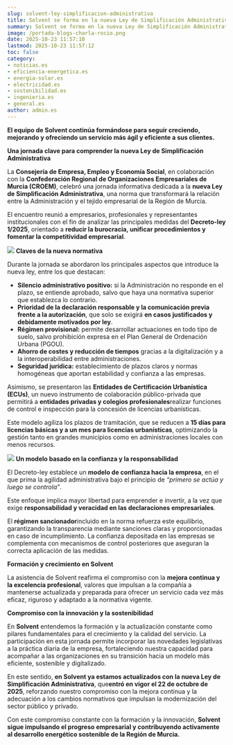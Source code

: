 ```yaml
---
slug: solvent-ley-simplificacion-administrativa
title: Solvent se forma en la nueva Ley de Simplificación Administrativa
summary: Solvent se forma en la nueva Ley de Simplificación Administrativa para ofrecer un servicio más ágil, eficiente y adaptado a la normativa vigente.
image: /portada-blogs-charla-rocio.png
date: 2025-10-23 11:57:10
lastmod: 2025-10-23 11:57:12
toc: false
category:
- noticias.es
- eficiencia-energetica.es
- energia-solar.es
- electricidad.es
- sostenibilidad.es
- ingenieria.es
- general.es
author: admin.es
---
```

**El equipo de Solvent continúa formándose para seguir creciendo, mejorando y ofreciendo un servicio más ágil y eficiente a sus clientes.**

**Una jornada clave para comprender la nueva Ley de Simplificación Administrativa**

La **Consejería de Empresa, Empleo y Economía Social**, en colaboración con la **Confederación Regional de Organizaciones Empresariales de Murcia (CROEM)**, celebró una jornada informativa dedicada a la **nueva Ley de Simplificación Administrativa**, una norma que transformará la relación entre la Administración y el tejido empresarial de la Región de Murcia.

El encuentro reunió a empresarios, profesionales y representantes institucionales con el fin de analizar las principales medidas del **Decreto-ley 1/2025**, orientado a **reducir la burocracia, unificar procedimientos y fomentar la competitividad empresarial**.

![](/foto-blog-charla-rocio.png)
**Claves de la nueva normativa**

Durante la jornada se abordaron los principales aspectos que introduce la nueva ley, entre los que destacan: 

- **Silencio administrativo positivo:** si la Administración no responde en el plazo, se entiende aprobado, salvo que haya una normativa superior que establezca lo contrario.  
- **Prioridad de la declaración responsable y la comunicación previa frente a la autorización**, que solo se exigirá **en casos justificados y debidamente motivados por ley**.
- **Régimen provisional:** permite desarrollar actuaciones en todo tipo de suelo, salvo prohibición expresa en el Plan General de Ordenación Urbana (PGOU).
- **Ahorro de costes y reducción de tiempos** gracias a la digitalización y a la interoperabilidad entre administraciones. 
- **Seguridad jurídica:** establecimiento de plazos claros y normas homogéneas que aportan estabilidad y confianza a las empresas.

Asimismo, se presentaron las **Entidades de Certificación Urbanística (ECUs)**, un nuevo instrumento de colaboración público-privada que permitirá a **entidades privadas y colegios profesionales**realizar funciones de control e inspección para la concesión de licencias urbanísticas.


Este modelo agiliza los plazos de tramitación, que se reducen a **15 días para
licencias básicas y a un mes para licencias urbanísticas**, optimizando la
gestión tanto en grandes municipios como en administraciones locales con menos recursos.

![](/foto-blog-charla-rocio-2.png)
**Un modelo basado en la confianza y la responsabilidad**

El Decreto-ley establece un **modelo de confianza hacia la empresa**, en el que prima la agilidad administrativa bajo el principio de _“primero se actúa y luego se controla”_.

Este enfoque implica mayor libertad para emprender e invertir, a la vez que
exige **responsabilidad y veracidad en las declaraciones empresariales**.

El **régimen sancionador**incluido en la norma refuerza este equilibrio, garantizando la transparencia mediante sanciones claras y proporcionadas en caso de incumplimiento. La confianza depositada en las empresas se complementa con mecanismos de control posteriores que aseguran la correcta aplicación de las medidas.

**Formación y crecimiento en Solvent**

La asistencia de Solvent reafirma el compromiso con la **mejora continua y la excelencia profesional**, valores que impulsan a la compañía a mantenerse actualizada y preparada para ofrecer un servicio cada vez más eficaz, riguroso y adaptado a la normativa vigente. 

**Compromiso con la innovación y la sostenibilidad**

En **Solvent** entendemos la formación y la actualización constante como pilares fundamentales para el crecimiento y la calidad del servicio.
La participación en esta jornada permite incorporar las novedades legislativas
a la práctica diaria de la empresa, fortaleciendo nuestra capacidad para
acompañar a las organizaciones en su transición hacia un modelo más eficiente,
sostenible y digitalizado.

En este sentido, **en Solvent ya estamos actualizados con la nueva Ley de Simplificación Administrativa**, que**entró en vigor el 22 de octubre de 2025**, reforzando nuestro compromiso con la mejora continua y la adecuación a los cambios normativos que impulsan la modernización del sector público y privado.

Con este compromiso constante con la formación y la innovación, **Solvent sigue impulsando el progreso empresarial y contribuyendo activamente al desarrollo energético sostenible de la Región de Murcia.**

 
